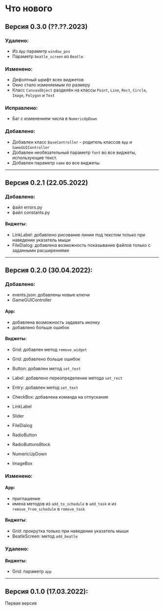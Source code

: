 # Что нового

## Версия 0.3.0 (??.??.2023)
### Удалено:
 + Из `App` параметр `window_pos`
 + Параметр `beatle_screen` из `Beatle`

### Изменено:
 + Дефолтный шрифт всех виджетов
 + Окно стало изменяемым по размеру
 + Класс `CanvasObject` разделён на классы `Point`, `Line`, `Rect`, `Circle`, `Image`, `Polygon` и `Text`

### Исправлено:
 + Баг с изменением числа в `NumericUpDown`

### Добавлено:
 + Добавлен класс `BaseController` - родитель классов `App` и `GameGUIController`
 + Добавлен необязательный параметр `font` во все виджеты, использующие текст.
 + Добавлен параметр `name` во все виджеты.

---

## Версия 0.2.1 (22.05.2022)
### Добавлено:
 + файл errors.py
 + файл constants.py

#### Виджеты:
 + LinkLabel: добавлено рисование линии под текстом только при наведении указатель мыши
 + FileDialog: добавлена возможность показывание файлов только с заданными расширениями

---

## Версия 0.2.0 (30.04.2022):
### Добавлено:
 + events.json: добавлены новые ключи
 + GameGUIController

#### App:
 + добавлена возможность задавать иконку
 + добавлено больше ошибок

#### Виджеты:
 + Grid: добавлен метод `remove_widget`
 + Grid: добавлено больше ошибок
 + Button: добавлен метод `set_text`
 + Label: добавлено переопределение метода `set_rect`
 + Entry: добавлен метод `set_text`
 + CheckBox: добавлена команда на отпускание


 + LinkLabel
 + Slider
 + FileDialog
 + RadioButton
 + RadioButtonsBlock
 + NumericUpDown
 + ImageBox

### Изменено:

#### App:
 + приглашение
 + имена методов из `add_to_schedule` в `add_task` и из `remove_from_schedule` в `remove_task`

#### Виджеты:
 + Grid: прокрутка только при наведении указатель мыши
 + BeatleScreen: метод `add_beatle`

### Удалено:
#### Виджеты:
 + Grid: параметр `app`

---

## Версия 0.1.0 (17.03.2022):
Первая версия
